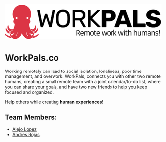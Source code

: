 ![Work Pals CO](workpals-logo.png?raw=true "WorkPals.co")

# WorkPals.co
Working remotely can lead to social isolation, loneliness, poor time management, and overwork. WorkPals, connects you with other two remote humans, creating a small remote team with a joint calendar/to-do list, where you can share your goals, and have two new friends to help you keep focused and organized.

Help others while creating __human experiences__!

## Team Members:

* [Alejo Lopez](https://www.linkedin.com/in/alejolo311/)
* [Andres Rojas](https://www.linkedin.com/in/andreserojasi/)
